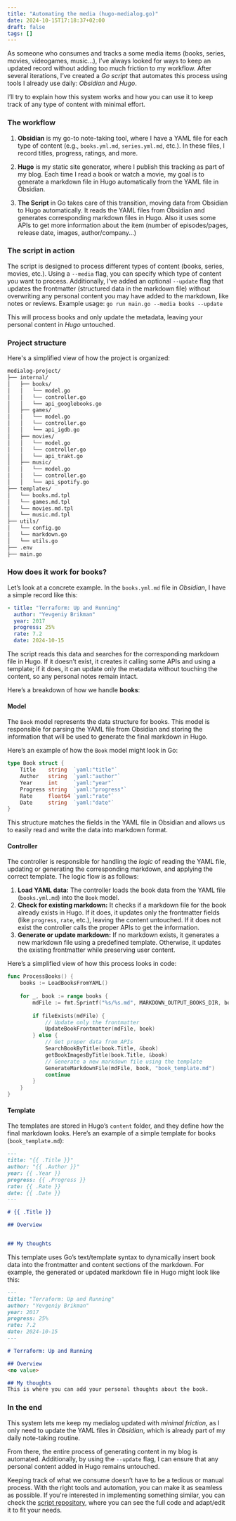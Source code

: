 ```yaml
---
title: "Automating the media (hugo-medialog.go)"
date: 2024-10-15T17:18:37+02:00
draft: false
tags: []
---
```


As someone who consumes and tracks a some media items (books, series, movies, videogames, music...), I’ve always looked for ways to keep an updated record without adding too much friction to my workflow. After several iterations, I’ve created a *Go script* that automates this process using tools I already use daily: *Obsidian* and *Hugo*.

I’ll try to explain how this system works and how you can use it to keep track of any type of content with minimal effort. 

### The  workflow

1. **Obsidian** is my go-to note-taking tool, where I have a YAML file for each type of content (e.g., `books.yml.md`, `series.yml.md`, etc.). In these files, I record titles, progress, ratings, and more.
    
2. **Hugo** is my static site generator, where I publish this tracking as part of my blog. Each time I read a book or watch a movie, my goal is to generate a markdown file in Hugo automatically from the YAML file in Obsidian.
    
3. **The Script** in Go takes care of this transition, moving data from Obsidian to Hugo automatically. It reads the YAML files from Obsidian and generates corresponding markdown files in Hugo. Also it uses some APIs to get more information about the item (number of episodes/pages, release date, images, author/company...)

### The script in action

The script is designed to process different types of content (books, series, movies, etc.). Using a `--media` flag, you can specify which type of content you want to process. Additionally, I’ve added an optional `--update` flag that updates the frontmatter (structured data in the markdown file) without overwriting any personal content you may have added to the markdown, like notes or reviews. Example usage: `go run main.go --media books --update`

This will process books and only update the metadata, leaving your personal content in *Hugo* untouched.

### Project structure

Here's a simplified view of how the project is organized:

```sh
medialog-project/
├── internal/
│   ├── books/
│   │   └── model.go
│   │   └── controller.go
│   │   └── api_googlebooks.go
│   ├── games/
│   │   └── model.go
│   │   └── controller.go
│   │   └── api_igdb.go
│   ├── movies/
│   │   └── model.go
│   │   └── controller.go
│   │   └── api_trakt.go
│   ├── music/
│   │   └── model.go
│   │   └── controller.go
│   │   └── api_spotify.go
├── templates/
│   └── books.md.tpl
│   └── games.md.tpl
│   └── movies.md.tpl
│   └── music.md.tpl
├── utils/
│   └── config.go
│   └── markdown.go
│   └── utils.go
├── .env
├── main.go
```

### How does it work for books?

Let’s look at a concrete example. In the `books.yml.md` file in *Obsidian*, I have a simple record like this:

```yaml
- title: "Terraform: Up and Running"
  author: "Yevgeniy Brikman"
  year: 2017
  progress: 25%
  rate: 7.2
  date: 2024-10-15
```

The script reads this data and searches for the corresponding markdown file in Hugo. If it doesn’t exist, it creates it calling some APIs and using a template; if it does, it can update only the metadata without touching the content, so any personal notes remain intact.

Here’s a breakdown of how we handle **books**:

#### Model

The `Book` model represents the data structure for books. This model is responsible for parsing the YAML file from Obsidian and storing the information that will be used to generate the final markdown in Hugo.

Here’s an example of how the `Book` model might look in Go:

```go
type Book struct {
    Title    string  `yaml:"title"`
    Author   string  `yaml:"author"`
    Year     int     `yaml:"year"`
    Progress string  `yaml:"progress"`
    Rate     float64 `yaml:"rate"`
    Date     string  `yaml:"date"`
}
```

This structure matches the fields in the YAML file in Obsidian and allows us to easily read and write the data into markdown format.

#### Controller

The controller is responsible for handling the *logic* of reading the YAML file, updating or generating the corresponding markdown, and applying the correct template. The logic flow is as follows:

1. **Load YAML data:** The controller loads the book data from the YAML file (`books.yml.md`) into the `Book` model.
2. **Check for existing markdown:** It checks if a markdown file for the book already exists in Hugo. If it does, it updates only the frontmatter fields (like `progress`, `rate`, etc.), leaving the content untouched. If it does not exist the controller calls the proper APIs to get the information.
3. **Generate or update markdown:** If no markdown exists, it generates a new markdown file using a predefined template. Otherwise, it updates the existing frontmatter while preserving user content.

Here’s a simplified view of how this process looks in code:

```go
func ProcessBooks() {
    books := LoadBooksFromYAML()
    
    for _, book := range books {
        mdFile := fmt.Sprintf("%s/%s.md", MARKDOWN_OUTPUT_BOOKS_DIR, book.Slug)
        
        if fileExists(mdFile) {
            // Update only the frontmatter
            UpdateBookFrontmatter(mdFile, book)
        } else {
            // Get proper data from APIs
            SearchBookByTitle(book.Title, &book)
    		getBookImagesByTitle(book.Title, &book)
            // Generate a new markdown file using the template
            GenerateMarkdownFile(mdFile, book, "book_template.md")
            continue
        }
    }
}

```

#### Template

The templates are stored in Hugo’s `content` folder, and they define how the final markdown looks. Here’s an example of a simple template for books (`book_template.md`):

```md
---
title: "{{ .Title }}"
author: "{{ .Author }}"
year: {{ .Year }}
progress: {{ .Progress }}
rate: {{ .Rate }}
date: {{ .Date }}
---

# {{ .Title }}

## Overview


## My thoughts
```

This template uses Go’s text/template syntax to dynamically insert book data into the frontmatter and content sections of the markdown. For example, the generated or updated markdown file in Hugo might look like this:

```md
---
title: "Terraform: Up and Running"
author: "Yevgeniy Brikman"
year: 2017
progress: 25%
rate: 7.2
date: 2024-10-15
---

# Terraform: Up and Running

## Overview
<no value>

## My thoughts
This is where you can add your personal thoughts about the book.
```

### In the end

This system lets me keep my medialog updated with *minimal friction*, as I only need to update the YAML files in *Obsidian*, which is already part of my daily note-taking routine. 

From there, the entire process of generating content in my blog is automated. Additionally, by using the `--update` flag, I can ensure that any personal content added in Hugo remains untouched.

Keeping track of what we consume doesn’t have to be a tedious or manual process. With the right tools and automation, you can make it as seamless as possible. If you're interested in implementing something similar, you can check the [script repository](https://git.oscarmlage.com/oscarmlage/hugo-medialog), where you can see the full code and adapt/edit it to fit your needs.